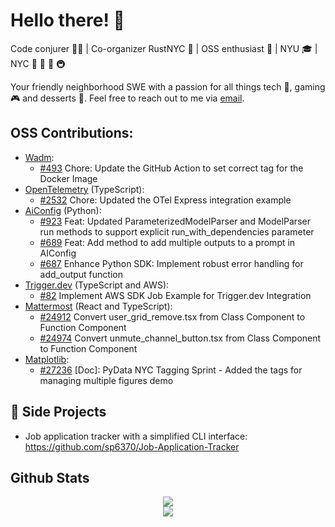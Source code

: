 # Hello there! 👋 
Code conjurer 👨‍💻 | Co-organizer RustNYC 🦀 | OSS enthusiast 📖 | NYU 🎓 | NYC 🌃  🗽 🍕 🚇 

Your friendly neighborhood SWE with a passion for all things tech 🤖, gaming 🎮 and desserts 🍰. Feel free to reach out to me via [email](mailto:sp6370@nyu).

## OSS Contributions:
-   [Wadm](https://github.com/wasmCloud/wadm):
	- [#493](https://github.com/wasmCloud/wadm/pull/493) Chore: Update the GitHub Action to set correct tag for the Docker Image
-   [OpenTelemetry](https://github.com/open-telemetry/opentelemetry-js-contrib) (TypeScript):
	- [#2532](https://github.com/open-telemetry/opentelemetry-js-contrib/pull/2532) Chore: Updated the OTel Express integration example
-   [AiConfig](https://aiconfig.lastmileai.dev/) (Python):
	- [#923](https://github.com/lastmile-ai/aiconfig/pull/923) Feat: Updated ParameterizedModelParser and ModelParser run methods to support explicit run_with_dependencies parameter
	- [#689](https://github.com/lastmile-ai/aiconfig/pull/689) Feat: Add method to add multiple outputs to a prompt in AIConfig
	- [#687](https://github.com/lastmile-ai/aiconfig/pull/687) Enhance Python SDK: Implement robust error handling for add_output function
- [Trigger.dev](https://trigger.dev/) (TypeScript and AWS):
	- [#82](https://github.com/triggerdotdev/api-reference/pull/82) Implement AWS SDK Job Example for Trigger.dev Integration
-   [Mattermost](https://mattermost.com/) (React and TypeScript):
	- [#24912](https://github.com/mattermost/mattermost/pull//24912) Convert user_grid_remove.tsx from Class Component to Function Component
	- [#24974](https://github.com/mattermost/mattermost/pull/24974) Convert unmute_channel_button.tsx from Class Component to Function Component
-  [Matplotlib](https://matplotlib.org/):
	- [#27236](https://github.com/matplotlib/matplotlib/pull/27236) [Doc]: PyData NYC Tagging Sprint - Added the tags for managing multiple figures demo


## 🎁 Side Projects
* Job application tracker with a simplified CLI interface: https://github.com/sp6370/Job-Application-Tracker

## Github Stats  
<div align="center"><img src="https://github-readme-stats.vercel.app/api?username=sp6370&show_icons=true&count_private=true&hide_border=false&hide_rank=false&rank_icon=github" align="center" /></div>
<div align="center">
<img src="https://komarev.com/ghpvc/?username=sp6370&&style=flat-square" align="center" />
</div>  